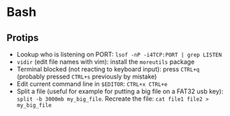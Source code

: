 # Bash

## Protips
- Lookup who is listening on PORT: `lsof -nP -i4TCP:PORT | grep LISTEN`
- `vidir` (edit file names with vim): install the `moreutils` package
- Terminal blocked (not reacting to keyboard input): press `CTRL+q` (probably pressed `CTRL+s` previously by mistake)
- Edit current command line in `$EDITOR`: `CTRL+x CTRL+e`
- Split a file (useful for example for putting a big file on a FAT32 usb key): `split -b 3000mb my_big_file`. Recreate the file: `cat file1 file2 > my_big_file`
